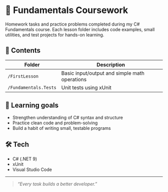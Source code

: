 # 🧮 Fundamentals Coursework

Homework tasks and practice problems completed during my C# Fundamentals course.
Each lesson folder includes code examples, small utilities, and test projects for hands-on learning.

## 📘 Contents

| Folder | Description |
|---------|--------------|
| `/FirstLesson` | Basic input/output and simple math operations |
| `/Fundamentals.Tests` | Unit tests using xUnit |

## 🧠 Learning goals

- Strengthen understanding of C# syntax and structure  
- Practice clean code and problem-solving  
- Build a habit of writing small, testable programs

## 🛠️ Tech

- C# (.NET 9)
- xUnit
- Visual Studio Code

---

> _“Every task builds a better developer.”_